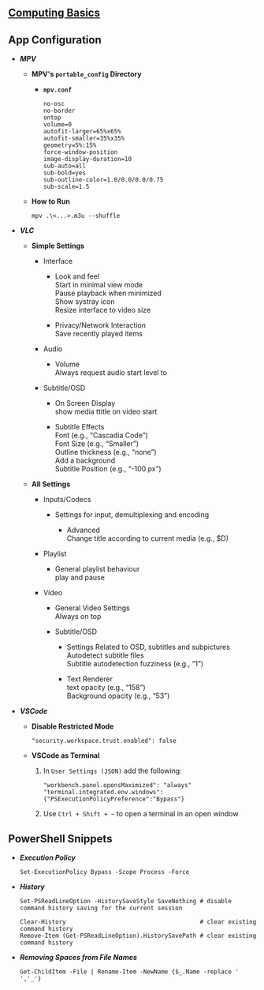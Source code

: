 
## [Computing Basics](https://archive.org/details/computing-basics)  

## App Configuration

* **_MPV_**  

  * **MPV's `portable_config` Directory**  
    
    * **`mpv.conf`**  
          
          no-osc  
          no-border   
          ontop   
          volume=0  
          autofit-larger=65%x65%  
          autofit-smaller=35%x35%  
          geometry=5%:15%  
          force-window-position  
          image-display-duration=10   
          sub-auto=all  
          sub-bold=yes  
          sub-outline-color=1.0/0.0/0.0/0.75  
          sub-scale=1.5  
    
  * **How to Run**  

        mpv .\<...>.m3u --shuffle

* **_VLC_**  

  * **Simple Settings**

    * Interface  
      
      * Look and feel  
        Start in minimal view mode  
        Pause playback when minimized  
        Show systray icon  
        Resize interface to video size  
        
      * Privacy/Network Interaction  
        Save recently played items  
     
    * Audio  
           
      * Volume  
        Always request audio start level to  
 
    * Subtitle/OSD  
      * On Screen Display  
        show media ttitle on video start  
        
      * Subtitle Effects  
        Font (e.g., “Cascadia Code”)  
        Font Size (e.g., “Smaller”)  
        Outline thickness (e.g., “none”)  
        Add a background   
        Subtitle Position (e.g., “-100 px”)  

  * **All Settings**   

    * Inputs/Codecs  

      * Settings for input, demultiplexing and encoding  

        * Advanced  
          Change title according to current media (e.g., $D)
          
    * Playlist  
      
      * General playlist behaviour  
        play and pause
      
    * Video
 
      * General Video Settings  
        Always on top
        
      * Subtitle/OSD

        * Settings Related to OSD, subtitles and subpictures  
          Autodetect subtitle files  
          Subtitle autodetection fuzziness (e.g., “1”)  
          
        * Text Renderer    
          text opacity (e.g., “158”)  
          Background opacity (e.g., “53”)  

* **_VSCode_**  

  * **Disable Restricted Mode**  

        "security.workspace.trust.enabled": false  
  
  * **VSCode as Terminal**  
    
    1. In `User Settings (JSON)` add the following:
       
           "workbench.panel.opensMaximized": "always"  
           "terminal.integrated.env.windows":{"PSExecutionPolicyPreference":"Bypass"}      

    2. Use `Ctrl + Shift + ~` to open a terminal in an open window 

## PowerShell Snippets

* **_Execution Policy_**  
    
      Set-ExecutionPolicy Bypass -Scope Process -Force
    
* **_History_**  
        
      Set-PSReadLineOption -HistorySaveStyle SaveNothing # disable command history saving for the current session
        
      Clear-History                                      # clear existing command history
      Remove-Item (Get-PSReadLineOption).HistorySavePath # clear existing command history
    
* **_Removing Spaces from File Names_**  
    
      Get-ChildItem -File | Rename-Item -NewName {$_.Name -replace ' ','_'}

